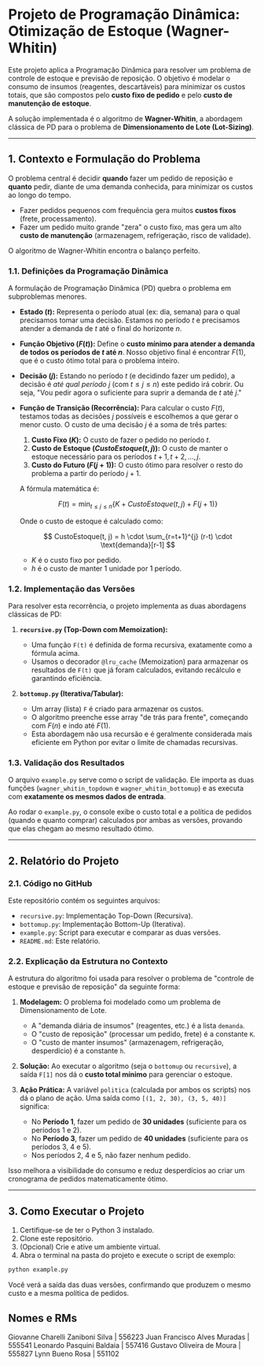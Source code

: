 # Projeto de Programação Dinâmica: Otimização de Estoque (Wagner-Whitin)

Este projeto aplica a Programação Dinâmica para resolver um problema de controle de estoque e previsão de reposição. O objetivo é modelar o consumo de insumos (reagentes, descartáveis) para minimizar os custos totais, que são compostos pelo **custo fixo de pedido** e pelo **custo de manutenção de estoque**.

A solução implementada é o algoritmo de **Wagner-Whitin**, a abordagem clássica de PD para o problema de **Dimensionamento de Lote (Lot-Sizing)**.

---

## 1. Contexto e Formulação do Problema

O problema central é decidir **quando** fazer um pedido de reposição e **quanto** pedir, diante de uma demanda conhecida, para minimizar os custos ao longo do tempo.

* Fazer pedidos pequenos com frequência gera muitos **custos fixos** (frete, processamento).
* Fazer um pedido muito grande "zera" o custo fixo, mas gera um alto **custo de manutenção** (armazenagem, refrigeração, risco de validade).

O algoritmo de Wagner-Whitin encontra o balanço perfeito.

### 1.1. Definições da Programação Dinâmica

A formulação de Programação Dinâmica (PD) quebra o problema em subproblemas menores.

* **Estado ($t$):**
    Representa o período atual (ex: dia, semana) para o qual precisamos tomar uma decisão. Estamos no período $t$ e precisamos atender a demanda de $t$ até o final do horizonte $n$.

* **Função Objetivo ($F(t)$):**
    Define o **custo mínimo para atender a demanda de todos os períodos de $t$ até $n$**. Nosso objetivo final é encontrar $F(1)$, que é o custo ótimo total para o problema inteiro.

* **Decisão ($j$):**
    Estando no período $t$ (e decidindo fazer um pedido), a decisão é *até qual período $j$* (com $t \le j \le n$) este pedido irá cobrir. Ou seja, "Vou pedir agora o suficiente para suprir a demanda de $t$ até $j$."

* **Função de Transição (Recorrência):**
    Para calcular o custo $F(t)$, testamos todas as decisões $j$ possíveis e escolhemos a que gerar o menor custo. O custo de uma decisão $j$ é a soma de três partes:
    1.  **Custo Fixo ($K$):** O custo de fazer o pedido no período $t$.
    2.  **Custo de Estoque ($CustoEstoque(t, j)$):** O custo de manter o estoque necessário para os períodos $t+1, t+2, ..., j$.
    3.  **Custo do Futuro ($F(j+1)$):** O custo ótimo para resolver o resto do problema a partir do período $j+1$.

    A fórmula matemática é:

    $$ F(t) = \min_{t \le j \le n} \left\{ K + CustoEstoque(t, j) + F(j+1) \right\} $$

    Onde o custo de estoque é calculado como:

    $$ CustoEstoque(t, j) = h \cdot \sum_{r=t+1}^{j} (r-t) \cdot \text{demanda}[r-1] $$

    * $K$ é o custo fixo por pedido.
    * $h$ é o custo de manter 1 unidade por 1 período.

### 1.2. Implementação das Versões

Para resolver esta recorrência, o projeto implementa as duas abordagens clássicas de PD:

1.  **`recursive.py` (Top-Down com Memoization):**
    * Uma função `F(t)` é definida de forma recursiva, exatamente como a fórmula acima.
    * Usamos o decorador `@lru_cache` (Memoization) para armazenar os resultados de `F(t)` que já foram calculados, evitando recálculo e garantindo eficiência.

2.  **`bottomup.py` (Iterativa/Tabular):**
    * Um array (lista) `F` é criado para armazenar os custos.
    * O algoritmo preenche esse array "de trás para frente", começando com $F(n)$ e indo até $F(1)$.
    * Esta abordagem não usa recursão e é geralmente considerada mais eficiente em Python por evitar o limite de chamadas recursivas.

### 1.3. Validação dos Resultados

O arquivo `example.py` serve como o script de validação. Ele importa as duas funções (`wagner_whitin_topdown` e `wagner_whitin_bottomup`) e as executa com **exatamente os mesmos dados de entrada**.

Ao rodar o `example.py`, o console exibe o custo total e a política de pedidos (quando e quanto comprar) calculados por ambas as versões, provando que elas chegam ao mesmo resultado ótimo.

---

## 2. Relatório do Projeto

### 2.1. Código no GitHub

Este repositório contém os seguintes arquivos:
* `recursive.py`: Implementação Top-Down (Recursiva).
* `bottomup.py`: Implementação Bottom-Up (Iterativa).
* `example.py`: Script para executar e comparar as duas versões.
* `README.md`: Este relatório.

### 2.2. Explicação da Estrutura no Contexto

A estrutura do algoritmo foi usada para resolver o problema de "controle de estoque e previsão de reposição" da seguinte forma:

1.  **Modelagem:** O problema foi modelado como um problema de Dimensionamento de Lote.
    * A "demanda diária de insumos" (reagentes, etc.) é a lista `demanda`.
    * O "custo de reposição" (processar um pedido, frete) é a constante `K`.
    * O "custo de manter insumos" (armazenagem, refrigeração, desperdício) é a constante `h`.

2.  **Solução:** Ao executar o algoritmo (seja o `bottomup` ou `recursive`), a saída `F[1]` nos dá o **custo total mínimo** para gerenciar o estoque.

3.  **Ação Prática:** A variável `politica` (calculada por ambos os scripts) nos dá o plano de ação. Uma saída como `[(1, 2, 30), (3, 5, 40)]` significa:
    * No **Período 1**, fazer um pedido de **30 unidades** (suficiente para os períodos 1 e 2).
    * No **Período 3**, fazer um pedido de **40 unidades** (suficiente para os períodos 3, 4 e 5).
    * Nos períodos 2, 4 e 5, não fazer nenhum pedido.

Isso melhora a visibilidade do consumo e reduz desperdícios ao criar um cronograma de pedidos matematicamente ótimo.

---

## 3. Como Executar o Projeto

1.  Certifique-se de ter o Python 3 instalado.
2.  Clone este repositório.
3.  (Opcional) Crie e ative um ambiente virtual.
4.  Abra o terminal na pasta do projeto e execute o script de exemplo:

```bash
python example.py
```

Você verá a saída das duas versões, confirmando que produzem o mesmo custo e a mesma política de pedidos.

## Nomes e RMs

Giovanne Charelli Zaniboni Silva | 556223 
Juan Francisco Alves Muradas | 555541 
Leonardo Pasquini Baldaia | 557416 
Gustavo Oliveira de Moura | 555827 
Lynn Bueno Rosa | 551102
